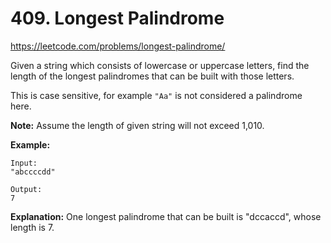 # 409. Longest Palindrome

https://leetcode.com/problems/longest-palindrome/

Given a string which consists of lowercase or uppercase letters, find the length of the longest palindromes that can be built with those letters.

This is case sensitive, for example `"Aa"` is not considered a palindrome here.

**Note:**
Assume the length of given string will not exceed 1,010.

**Example:**

```
Input:
"abccccdd"

Output:
7
```

**Explanation:**
One longest palindrome that can be built is "dccaccd", whose length is 7.
